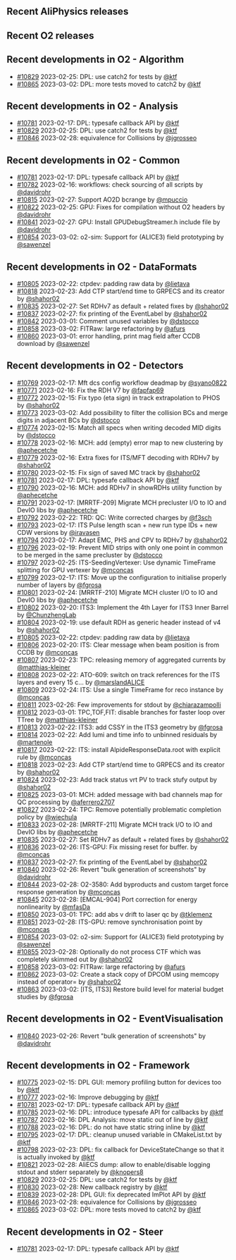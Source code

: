 ## Recent AliPhysics releases
## Recent O2 releases
## Recent developments in O2 - Algorithm
- [\#10829](https://github.com/AliceO2Group/AliceO2/pull/10829) 2023-02-25: DPL: use catch2 for tests by [@ktf](https://github.com/ktf)
- [\#10865](https://github.com/AliceO2Group/AliceO2/pull/10865) 2023-03-02: DPL: more tests moved to catch2 by [@ktf](https://github.com/ktf)
## Recent developments in O2 - Analysis
- [\#10781](https://github.com/AliceO2Group/AliceO2/pull/10781) 2023-02-17: DPL: typesafe callback API by [@ktf](https://github.com/ktf)
- [\#10829](https://github.com/AliceO2Group/AliceO2/pull/10829) 2023-02-25: DPL: use catch2 for tests by [@ktf](https://github.com/ktf)
- [\#10846](https://github.com/AliceO2Group/AliceO2/pull/10846) 2023-02-28: equivalence for Collisions by [@jgrosseo](https://github.com/jgrosseo)
## Recent developments in O2 - Common
- [\#10781](https://github.com/AliceO2Group/AliceO2/pull/10781) 2023-02-17: DPL: typesafe callback API by [@ktf](https://github.com/ktf)
- [\#10782](https://github.com/AliceO2Group/AliceO2/pull/10782) 2023-02-16: workflows: check sourcing of all scripts by [@davidrohr](https://github.com/davidrohr)
- [\#10815](https://github.com/AliceO2Group/AliceO2/pull/10815) 2023-02-27: Support AO2D bcrange by [@mpuccio](https://github.com/mpuccio)
- [\#10822](https://github.com/AliceO2Group/AliceO2/pull/10822) 2023-02-25: GPU: Fixes for compilation without O2 headers by [@davidrohr](https://github.com/davidrohr)
- [\#10841](https://github.com/AliceO2Group/AliceO2/pull/10841) 2023-02-27: GPU: Install GPUDebugStreamer.h include file by [@davidrohr](https://github.com/davidrohr)
- [\#10854](https://github.com/AliceO2Group/AliceO2/pull/10854) 2023-03-02: o2-sim: Support for (ALICE3) field prototyping by [@sawenzel](https://github.com/sawenzel)
## Recent developments in O2 - DataFormats
- [\#10805](https://github.com/AliceO2Group/AliceO2/pull/10805) 2023-02-22: ctpdev: padding raw data by [@lietava](https://github.com/lietava)
- [\#10818](https://github.com/AliceO2Group/AliceO2/pull/10818) 2023-02-23: Add CTP start/end time to GRPECS and its creator by [@shahor02](https://github.com/shahor02)
- [\#10835](https://github.com/AliceO2Group/AliceO2/pull/10835) 2023-02-27: Set RDHv7 as default + related fixes by [@shahor02](https://github.com/shahor02)
- [\#10837](https://github.com/AliceO2Group/AliceO2/pull/10837) 2023-02-27: fix printing of the EventLabel by [@shahor02](https://github.com/shahor02)
- [\#10842](https://github.com/AliceO2Group/AliceO2/pull/10842) 2023-03-01: Comment unused variables by [@dstocco](https://github.com/dstocco)
- [\#10858](https://github.com/AliceO2Group/AliceO2/pull/10858) 2023-03-02: FITRaw: large refactoring by [@afurs](https://github.com/afurs)
- [\#10860](https://github.com/AliceO2Group/AliceO2/pull/10860) 2023-03-01: error handling, print mag field after CCDB download by [@sawenzel](https://github.com/sawenzel)
## Recent developments in O2 - Detectors
- [\#10769](https://github.com/AliceO2Group/AliceO2/pull/10769) 2023-02-17: Mft dcs config workflow deadmap by [@syano0822](https://github.com/syano0822)
- [\#10771](https://github.com/AliceO2Group/AliceO2/pull/10771) 2023-02-16: Fix the RDH V7 by [@fapfap69](https://github.com/fapfap69)
- [\#10772](https://github.com/AliceO2Group/AliceO2/pull/10772) 2023-02-15: Fix typo (eta sign) in track extrapolation to PHOS by [@shahor02](https://github.com/shahor02)
- [\#10773](https://github.com/AliceO2Group/AliceO2/pull/10773) 2023-03-02: Add possibility to filter the collision BCs and merge digits in adjacent BCs by [@dstocco](https://github.com/dstocco)
- [\#10774](https://github.com/AliceO2Group/AliceO2/pull/10774) 2023-02-15: Match all specs when writing decoded MID digits by [@dstocco](https://github.com/dstocco)
- [\#10778](https://github.com/AliceO2Group/AliceO2/pull/10778) 2023-02-16: MCH: add (empty) error map to new clustering by [@aphecetche](https://github.com/aphecetche)
- [\#10779](https://github.com/AliceO2Group/AliceO2/pull/10779) 2023-02-16: Extra fixes for ITS/MFT decoding with RDHv7 by [@shahor02](https://github.com/shahor02)
- [\#10780](https://github.com/AliceO2Group/AliceO2/pull/10780) 2023-02-15: Fix sign of saved MC track by [@shahor02](https://github.com/shahor02)
- [\#10781](https://github.com/AliceO2Group/AliceO2/pull/10781) 2023-02-17: DPL: typesafe callback API by [@ktf](https://github.com/ktf)
- [\#10790](https://github.com/AliceO2Group/AliceO2/pull/10790) 2023-02-16: MCH: add RDHv7 in showRDHs utility function by [@aphecetche](https://github.com/aphecetche)
- [\#10791](https://github.com/AliceO2Group/AliceO2/pull/10791) 2023-02-17: [MRRTF-209] Migrate MCH precluster I/O to IO and DevIO libs by [@aphecetche](https://github.com/aphecetche)
- [\#10792](https://github.com/AliceO2Group/AliceO2/pull/10792) 2023-02-22: TRD: QC: Write corrected charges by [@f3sch](https://github.com/f3sch)
- [\#10793](https://github.com/AliceO2Group/AliceO2/pull/10793) 2023-02-17: ITS Pulse length scan + new run type IDs + new CDW versions by [@iravasen](https://github.com/iravasen)
- [\#10794](https://github.com/AliceO2Group/AliceO2/pull/10794) 2023-02-17: Adapt EMC, PHS and CPV to RDHv7 by [@shahor02](https://github.com/shahor02)
- [\#10796](https://github.com/AliceO2Group/AliceO2/pull/10796) 2023-02-19: Prevent MID strips with only one point in common to be merged in the same precluster by [@dstocco](https://github.com/dstocco)
- [\#10797](https://github.com/AliceO2Group/AliceO2/pull/10797) 2023-02-25: ITS-SeedingVertexer: Use dynamic TimeFrame splitting for GPU vertexer by [@mconcas](https://github.com/mconcas)
- [\#10799](https://github.com/AliceO2Group/AliceO2/pull/10799) 2023-02-17: ITS: Move up the configuration to initialise properly number of layers by [@fgrosa](https://github.com/fgrosa)
- [\#10801](https://github.com/AliceO2Group/AliceO2/pull/10801) 2023-02-24: [MRRTF-210] Migrate MCH cluster I/O to IO and DevIO libs by [@aphecetche](https://github.com/aphecetche)
- [\#10802](https://github.com/AliceO2Group/AliceO2/pull/10802) 2023-02-20: ITS3: Implement the 4th Layer for ITS3 Inner Barrel by [@ChunzhengLab](https://github.com/ChunzhengLab)
- [\#10804](https://github.com/AliceO2Group/AliceO2/pull/10804) 2023-02-19: use default RDH as generic header instead of v4 by [@shahor02](https://github.com/shahor02)
- [\#10805](https://github.com/AliceO2Group/AliceO2/pull/10805) 2023-02-22: ctpdev: padding raw data by [@lietava](https://github.com/lietava)
- [\#10806](https://github.com/AliceO2Group/AliceO2/pull/10806) 2023-02-20: ITS: Clear message when beam position is from CCDB by [@mconcas](https://github.com/mconcas)
- [\#10807](https://github.com/AliceO2Group/AliceO2/pull/10807) 2023-02-23: TPC: releasing memory of aggregated currents by [@matthias-kleiner](https://github.com/matthias-kleiner)
- [\#10808](https://github.com/AliceO2Group/AliceO2/pull/10808) 2023-02-22: ATO-609: switch on track references for the ITS layers and every 15 c… by [@marslandALICE](https://github.com/marslandALICE)
- [\#10809](https://github.com/AliceO2Group/AliceO2/pull/10809) 2023-02-24: ITS: Use a single TimeFrame for reco instance by [@mconcas](https://github.com/mconcas)
- [\#10811](https://github.com/AliceO2Group/AliceO2/pull/10811) 2023-02-26: Few improvements for stdout by [@chiarazampolli](https://github.com/chiarazampolli)
- [\#10812](https://github.com/AliceO2Group/AliceO2/pull/10812) 2023-03-01: TPC,TOF,FIT: disable branches for faster loop over TTree by [@matthias-kleiner](https://github.com/matthias-kleiner)
- [\#10813](https://github.com/AliceO2Group/AliceO2/pull/10813) 2023-02-22: ITS3: add CSSY in the ITS3 geometry by [@fgrosa](https://github.com/fgrosa)
- [\#10814](https://github.com/AliceO2Group/AliceO2/pull/10814) 2023-02-22: Add lumi and time info to unbinned residuals by [@martenole](https://github.com/martenole)
- [\#10817](https://github.com/AliceO2Group/AliceO2/pull/10817) 2023-02-22: ITS: install AlpideResponseData.root with explicit rule by [@mconcas](https://github.com/mconcas)
- [\#10818](https://github.com/AliceO2Group/AliceO2/pull/10818) 2023-02-23: Add CTP start/end time to GRPECS and its creator by [@shahor02](https://github.com/shahor02)
- [\#10824](https://github.com/AliceO2Group/AliceO2/pull/10824) 2023-02-23: Add track status vrt PV to track stufy output by [@shahor02](https://github.com/shahor02)
- [\#10825](https://github.com/AliceO2Group/AliceO2/pull/10825) 2023-03-01: MCH: added message with bad channels map for QC processing by [@aferrero2707](https://github.com/aferrero2707)
- [\#10827](https://github.com/AliceO2Group/AliceO2/pull/10827) 2023-02-24: TPC: Remove potentially problematic completion policy by [@wiechula](https://github.com/wiechula)
- [\#10833](https://github.com/AliceO2Group/AliceO2/pull/10833) 2023-02-28: [MRRTF-211] Migrate MCH track I/O to IO and DevIO libs by [@aphecetche](https://github.com/aphecetche)
- [\#10835](https://github.com/AliceO2Group/AliceO2/pull/10835) 2023-02-27: Set RDHv7 as default + related fixes by [@shahor02](https://github.com/shahor02)
- [\#10836](https://github.com/AliceO2Group/AliceO2/pull/10836) 2023-02-26: ITS-GPU: Fix missing reset for buffer. by [@mconcas](https://github.com/mconcas)
- [\#10837](https://github.com/AliceO2Group/AliceO2/pull/10837) 2023-02-27: fix printing of the EventLabel by [@shahor02](https://github.com/shahor02)
- [\#10840](https://github.com/AliceO2Group/AliceO2/pull/10840) 2023-02-26: Revert "bulk generation of screenshots" by [@davidrohr](https://github.com/davidrohr)
- [\#10844](https://github.com/AliceO2Group/AliceO2/pull/10844) 2023-02-28: O2-3580: Add byproducts and custom target force response generation by [@mconcas](https://github.com/mconcas)
- [\#10845](https://github.com/AliceO2Group/AliceO2/pull/10845) 2023-02-28: [EMCAL-904] Port correction for energy nonlinearity by [@mfasDa](https://github.com/mfasDa)
- [\#10850](https://github.com/AliceO2Group/AliceO2/pull/10850) 2023-03-01: TPC: add abs v drift to laser qc by [@tklemenz](https://github.com/tklemenz)
- [\#10851](https://github.com/AliceO2Group/AliceO2/pull/10851) 2023-02-28: ITS-GPU: remove synchronisation point by [@mconcas](https://github.com/mconcas)
- [\#10854](https://github.com/AliceO2Group/AliceO2/pull/10854) 2023-03-02: o2-sim: Support for (ALICE3) field prototyping by [@sawenzel](https://github.com/sawenzel)
- [\#10855](https://github.com/AliceO2Group/AliceO2/pull/10855) 2023-02-28: Optionally do not process CTF which was completely skimmed out by [@shahor02](https://github.com/shahor02)
- [\#10858](https://github.com/AliceO2Group/AliceO2/pull/10858) 2023-03-02: FITRaw: large refactoring by [@afurs](https://github.com/afurs)
- [\#10862](https://github.com/AliceO2Group/AliceO2/pull/10862) 2023-03-02: Create a stack copy of DPCOM using memcopy instead of operator= by [@shahor02](https://github.com/shahor02)
- [\#10863](https://github.com/AliceO2Group/AliceO2/pull/10863) 2023-03-02: [ITS, ITS3] Restore build level for material budget studies by [@fgrosa](https://github.com/fgrosa)
## Recent developments in O2 - EventVisualisation
- [\#10840](https://github.com/AliceO2Group/AliceO2/pull/10840) 2023-02-26: Revert "bulk generation of screenshots" by [@davidrohr](https://github.com/davidrohr)
## Recent developments in O2 - Framework
- [\#10775](https://github.com/AliceO2Group/AliceO2/pull/10775) 2023-02-15: DPL GUI: memory profiling button for devices too by [@ktf](https://github.com/ktf)
- [\#10777](https://github.com/AliceO2Group/AliceO2/pull/10777) 2023-02-16: Improve debugging by [@ktf](https://github.com/ktf)
- [\#10781](https://github.com/AliceO2Group/AliceO2/pull/10781) 2023-02-17: DPL: typesafe callback API by [@ktf](https://github.com/ktf)
- [\#10785](https://github.com/AliceO2Group/AliceO2/pull/10785) 2023-02-16: DPL: introduce typesafe API for callbacks by [@ktf](https://github.com/ktf)
- [\#10787](https://github.com/AliceO2Group/AliceO2/pull/10787) 2023-02-16: DPL Analysis: move static out of line by [@ktf](https://github.com/ktf)
- [\#10788](https://github.com/AliceO2Group/AliceO2/pull/10788) 2023-02-16: DPL: do not have static string inline by [@ktf](https://github.com/ktf)
- [\#10795](https://github.com/AliceO2Group/AliceO2/pull/10795) 2023-02-17: DPL: cleanup unused variable in CMakeList.txt by [@ktf](https://github.com/ktf)
- [\#10798](https://github.com/AliceO2Group/AliceO2/pull/10798) 2023-02-23: DPL: fix callback for DeviceStateChange so that it is actually invoked by [@ktf](https://github.com/ktf)
- [\#10821](https://github.com/AliceO2Group/AliceO2/pull/10821) 2023-02-28: AliECS dump: allow to enable/disable logging stdout and stderr separately by [@knopers8](https://github.com/knopers8)
- [\#10829](https://github.com/AliceO2Group/AliceO2/pull/10829) 2023-02-25: DPL: use catch2 for tests by [@ktf](https://github.com/ktf)
- [\#10830](https://github.com/AliceO2Group/AliceO2/pull/10830) 2023-02-28: New callback registry by [@ktf](https://github.com/ktf)
- [\#10839](https://github.com/AliceO2Group/AliceO2/pull/10839) 2023-02-28: DPL GUI: fix deprecated ImPlot API by [@ktf](https://github.com/ktf)
- [\#10846](https://github.com/AliceO2Group/AliceO2/pull/10846) 2023-02-28: equivalence for Collisions by [@jgrosseo](https://github.com/jgrosseo)
- [\#10865](https://github.com/AliceO2Group/AliceO2/pull/10865) 2023-03-02: DPL: more tests moved to catch2 by [@ktf](https://github.com/ktf)
## Recent developments in O2 - Steer
- [\#10781](https://github.com/AliceO2Group/AliceO2/pull/10781) 2023-02-17: DPL: typesafe callback API by [@ktf](https://github.com/ktf)
